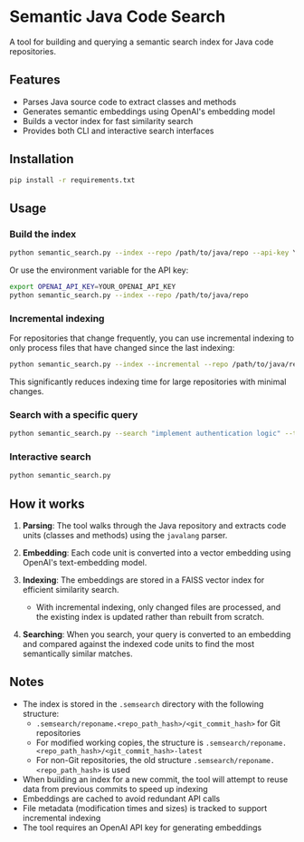 # Semantic Java Code Search

A tool for building and querying a semantic search index for Java code repositories.

## Features

- Parses Java source code to extract classes and methods
- Generates semantic embeddings using OpenAI's embedding model
- Builds a vector index for fast similarity search
- Provides both CLI and interactive search interfaces

## Installation

```bash
pip install -r requirements.txt
```

## Usage

### Build the index

```bash
python semantic_search.py --index --repo /path/to/java/repo --api-key YOUR_OPENAI_API_KEY
```

Or use the environment variable for the API key:

```bash
export OPENAI_API_KEY=YOUR_OPENAI_API_KEY
python semantic_search.py --index --repo /path/to/java/repo
```

### Incremental indexing

For repositories that change frequently, you can use incremental indexing to only process files that have changed since the last indexing:

```bash
python semantic_search.py --index --incremental --repo /path/to/java/repo
```

This significantly reduces indexing time for large repositories with minimal changes.

### Search with a specific query

```bash
python semantic_search.py --search "implement authentication logic" --top-k 5
```

### Interactive search

```bash
python semantic_search.py
```

## How it works

1. **Parsing**: The tool walks through the Java repository and extracts code units (classes and methods) using the `javalang` parser.

2. **Embedding**: Each code unit is converted into a vector embedding using OpenAI's text-embedding model.

3. **Indexing**: The embeddings are stored in a FAISS vector index for efficient similarity search.
   - With incremental indexing, only changed files are processed, and the existing index is updated rather than rebuilt from scratch.

4. **Searching**: When you search, your query is converted to an embedding and compared against the indexed code units to find the most semantically similar matches.

## Notes

- The index is stored in the `.semsearch` directory with the following structure:
  - `.semsearch/reponame.<repo_path_hash>/<git_commit_hash>` for Git repositories
  - For modified working copies, the structure is `.semsearch/reponame.<repo_path_hash>/<git_commit_hash>-latest`
  - For non-Git repositories, the old structure `.semsearch/reponame.<repo_path_hash>` is used
- When building an index for a new commit, the tool will attempt to reuse data from previous commits to speed up indexing
- Embeddings are cached to avoid redundant API calls
- File metadata (modification times and sizes) is tracked to support incremental indexing
- The tool requires an OpenAI API key for generating embeddings
